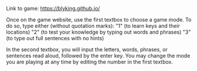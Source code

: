 Link to game: https://blyking.github.io/

Once on the game website, use the first textbox to choose a game mode. To do so, type either (without quotation marks):
"1" (to learn keys and their locations)
"2" (to test your knowledge by typing out words and phrases)
"3" (to type out full sentences with no hints)

In the second textbox, you will input the letters, words, phrases, or sentences read aloud, followed by the enter key. You may change the mode you are playing at any time by editing the number in the first textbox.